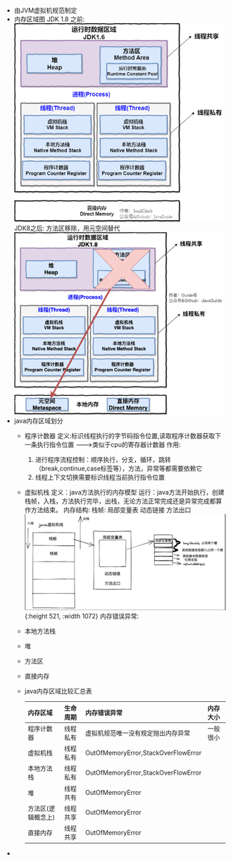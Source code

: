 - 由JVM虚拟机规范制定
- 内存区域图
  JDK 1.8 之前:
  ![jdk8之前内存区域图.png](../assets/image_1654772017696_0.png)
  JDK8之后:
  方法区移除，用元空间替代
  ![JDK8内存区域.png](../assets/image_1654772089454_0.png)
- java内存区域划分
	- 程序计数器
	  定义:标识线程执行的字节码指令位置,读取程序计数器获取下一条执行指令位置
	  --->类似于cpu的寄存器计数器
	  作用:
	  1. 进行程序流程控制：顺序执行，分支，循环，跳转（break,continue,case标签等），方法，异常等都需要依赖它
	  2. 线程上下文切换需要标识线程当前执行指令位置
	- 虚拟机栈
	  定义：java方法执行的内存模型
	  运行：java方法开始执行，创建栈帧，入栈，方法执行完毕，出栈，无论方法正常完成还是异常完成都算作方法结束。
	  内存结构:
	  栈帧:
	  局部变量表
	  动态链接
	  方法出口
	  ![java虚拟机栈-exceldraw画.png](../assets/java虚拟机栈_1654773214972_0.png){:height 521, :width 1072}
	  内存错误异常:
	- 本地方法栈
	- 堆
	- 方法区
	- 直接内存
	- java内存区域比较汇总表
	  
	  |内存区域|生命周期|内存错误异常|内存大小|
	  |---|---|---|---|
	  |程序计数器|线程私有|虚拟机规范唯一没有规定抛出内存异常|一般很小|
	  |虚拟机栈|线程私有|OutOfMemoryError,StackOverFlowError||
	  |本地方法栈|线程私有|OutOfMemoryError,StackOverFlowError||
	  |堆|线程共有|OutOfMemoryError||
	  |方法区(逻辑概念上)|线程共享|OutOfMemoryError||
	  |直接内存|线程共享|OutOfMemoryError||
-